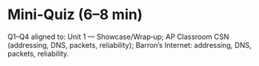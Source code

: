 # Mini-Quiz (6–8 min)

Q1–Q4 aligned to: Unit 1 — Showcase/Wrap‑up; AP Classroom CSN (addressing, DNS, packets, reliability); Barron’s Internet: addressing, DNS, packets, reliability.
